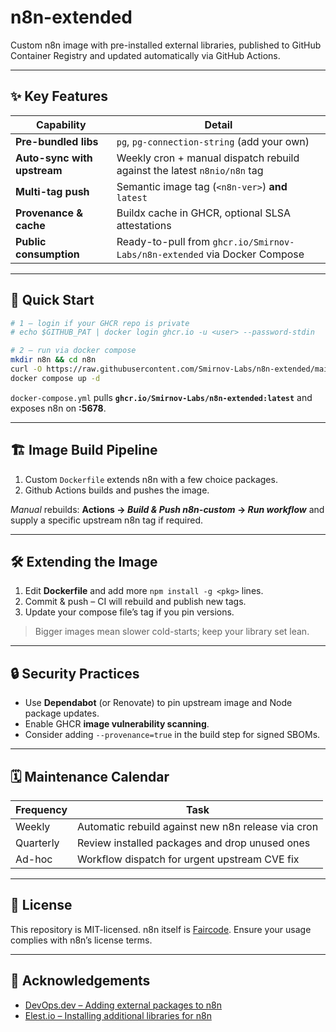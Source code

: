# n8n-extended

Custom n8n image with pre-installed external libraries, published to GitHub Container Registry and updated automatically via GitHub Actions.

---

## ✨ Key Features

| Capability                  | Detail                                                                    |
| --------------------------- | ------------------------------------------------------------------------- |
| **Pre-bundled libs**        | `pg`, `pg-connection-string` (add your own)                               |
| **Auto-sync with upstream** | Weekly cron + manual dispatch rebuild against the latest `n8nio/n8n` tag  |
| **Multi-tag push**          | Semantic image tag (`<n8n-ver>`) **and** `latest`                         |
| **Provenance & cache**      | Buildx cache in GHCR, optional SLSA attestations                          |
| **Public consumption**      | Ready-to-pull from `ghcr.io/Smirnov-Labs/n8n-extended` via Docker Compose |

---

## 🚀 Quick Start

```bash
# 1 — login if your GHCR repo is private
# echo $GITHUB_PAT | docker login ghcr.io -u <user> --password-stdin

# 2 — run via docker compose
mkdir n8n && cd n8n
curl -O https://raw.githubusercontent.com/Smirnov-Labs/n8n-extended/main/docker-compose.yml
docker compose up -d
```

`docker-compose.yml` pulls **`ghcr.io/Smirnov-Labs/n8n-extended:latest`** and exposes n8n on **:5678**.

---

## 🏗️ Image Build Pipeline

1. Custom `Dockerfile` extends n8n with a few choice packages.
2. Github Actions builds and pushes the image.

*Manual* rebuilds: **Actions → *Build & Push n8n-custom* → *Run workflow*** and supply a specific upstream n8n tag if required.

---

## 🛠️ Extending the Image

1. Edit **Dockerfile** and add more `npm install -g <pkg>` lines.
2. Commit & push – CI will rebuild and publish new tags.
3. Update your compose file’s tag if you pin versions.

> Bigger images mean slower cold-starts; keep your library set lean.

---

## 🔒 Security Practices

* Use **Dependabot** (or Renovate) to pin upstream image and Node package updates.
* Enable GHCR **image vulnerability scanning**.
* Consider adding `--provenance=true` in the build step for signed SBOMs.

---

## 🗓️ Maintenance Calendar

| Frequency | Task                                               |
| --------- | -------------------------------------------------- |
| Weekly    | Automatic rebuild against new n8n release via cron |
| Quarterly | Review installed packages and drop unused ones     |
| Ad-hoc    | Workflow dispatch for urgent upstream CVE fix      |

---

## 📝 License

This repository is MIT-licensed. n8n itself is [Faircode](https://faircode.io/). Ensure your usage complies with n8n’s license terms.

---

## 🙏 Acknowledgements

* [DevOps.dev – Adding external packages to n8n](https://blog.devops.dev/how-to-add-an-external-package-to-n8n-for-postgresql-connections-in-a-code-node-workflow-8f05f4650eaa)
* [Elest.io – Installing additional libraries for n8n](https://blog.elest.io/how-to-install-additional-libraries-for-n8n/)
